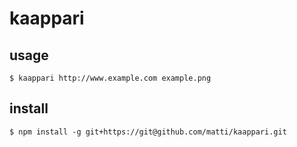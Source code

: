# kaappari

## usage

	$ kaappari http://www.example.com example.png

## install

	$ npm install -g git+https://git@github.com/matti/kaappari.git  

